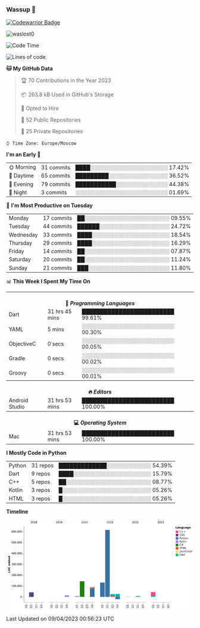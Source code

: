 ### Wassup 👋

[![Codewarrior Badge](https://www.codewars.com/users/waslost/badges/small)](https://www.codewars.com/users/waslost)

<p align="left"> <img src="https://komarev.com/ghpvc/?username=waslost0" alt="waslost0" /></p>

<!--START_SECTION:waka-->
![Code Time](http://img.shields.io/badge/Code%20Time-2%2C415%20hrs%2026%20mins-blue)

![Lines of code](https://img.shields.io/badge/From%20Hello%20World%20I%27ve%20Written-1%20Million%20lines%20of%20code-blue)

**🐱 My GitHub Data** 

> 🏆 70 Contributions in the Year 2023
 > 
> 📦 263.8 kB Used in GitHub's Storage 
 > 
> 💼 Opted to Hire
 > 
> 📜 52 Public Repositories 
 > 
> 🔑 25 Private Repositories  
 > 
`⌚︎ Time Zone: Europe/Moscow`

**I'm an Early 🐤** 

<table>
 <tr><td>🌞 Morning</td><td>31 commits</td><td>████░░░░░░░░░░░░░░░░░░░░░ 17.42%</td></tr>
 <tr><td>🌆 Daytime</td><td>65 commits</td><td>█████████░░░░░░░░░░░░░░░░ 36.52%</td></tr>
 <tr><td>🌃 Evening</td><td>79 commits</td><td>███████████░░░░░░░░░░░░░░ 44.38%</td></tr>
 <tr><td>🌙 Night</td><td>3 commits</td><td>░░░░░░░░░░░░░░░░░░░░░░░░░ 01.69%</td></tr>
</table>

📅 **I'm Most Productive on Tuesday** 

<table>
 <tr><td>Monday</td><td>17 commits</td><td>██░░░░░░░░░░░░░░░░░░░░░░░ 09.55%</td></tr>
 <tr><td>Tuesday</td><td>44 commits</td><td>██████░░░░░░░░░░░░░░░░░░░ 24.72%</td></tr>
 <tr><td>Wednesday</td><td>33 commits</td><td>████░░░░░░░░░░░░░░░░░░░░░ 18.54%</td></tr>
 <tr><td>Thursday</td><td>29 commits</td><td>████░░░░░░░░░░░░░░░░░░░░░ 16.29%</td></tr>
 <tr><td>Friday</td><td>14 commits</td><td>██░░░░░░░░░░░░░░░░░░░░░░░ 07.87%</td></tr>
 <tr><td>Saturday</td><td>20 commits</td><td>██░░░░░░░░░░░░░░░░░░░░░░░ 11.24%</td></tr>
 <tr><td>Sunday</td><td>21 commits</td><td>███░░░░░░░░░░░░░░░░░░░░░░ 11.80%</td></tr>
</table>

📊 **This Week I Spent My Time On** 

<table>
<tr><th colspan="3"><br>💬 <i>Programming Languages</i></th></tr> 
 <tr><td>Dart</td><td>31 hrs 45 mins</td><td>█████████████████████████ 99.61%</td></tr>
 <tr><td>YAML</td><td>5 mins</td><td>░░░░░░░░░░░░░░░░░░░░░░░░░ 00.30%</td></tr>
 <tr><td>ObjectiveC</td><td>0 secs</td><td>░░░░░░░░░░░░░░░░░░░░░░░░░ 00.05%</td></tr>
 <tr><td>Gradle</td><td>0 secs</td><td>░░░░░░░░░░░░░░░░░░░░░░░░░ 00.02%</td></tr>
 <tr><td>Groovy</td><td>0 secs</td><td>░░░░░░░░░░░░░░░░░░░░░░░░░ 00.01%</td></tr>

<tr><th colspan="3"><br>🔥 <i>Editors</i></th></tr> 
 <tr><td>Android Studio</td><td>31 hrs 53 mins</td><td>█████████████████████████ 100.00%</td></tr>

<tr><th colspan="3"><br>💻 <i>Operating System</i></th></tr> 
 <tr><td>Mac</td><td>31 hrs 53 mins</td><td>█████████████████████████ 100.00%</td></tr>
</table>

**I Mostly Code in Python** 

<table>
 <tr><td>Python</td><td>31 repos</td><td>█████████████░░░░░░░░░░░░ 54.39%</td></tr>
 <tr><td>Dart</td><td>9 repos</td><td>████░░░░░░░░░░░░░░░░░░░░░ 15.79%</td></tr>
 <tr><td>C++</td><td>5 repos</td><td>██░░░░░░░░░░░░░░░░░░░░░░░ 08.77%</td></tr>
 <tr><td>Kotlin</td><td>3 repos</td><td>█░░░░░░░░░░░░░░░░░░░░░░░░ 05.26%</td></tr>
 <tr><td>HTML</td><td>3 repos</td><td>█░░░░░░░░░░░░░░░░░░░░░░░░ 05.26%</td></tr>
</table>


**Timeline**

![Chart not found](https://raw.githubusercontent.com/waslost0/waslost0/master/charts/bar_graph.png) 


 Last Updated on 09/04/2023 00:56:23 UTC
<!--END_SECTION:waka-->

